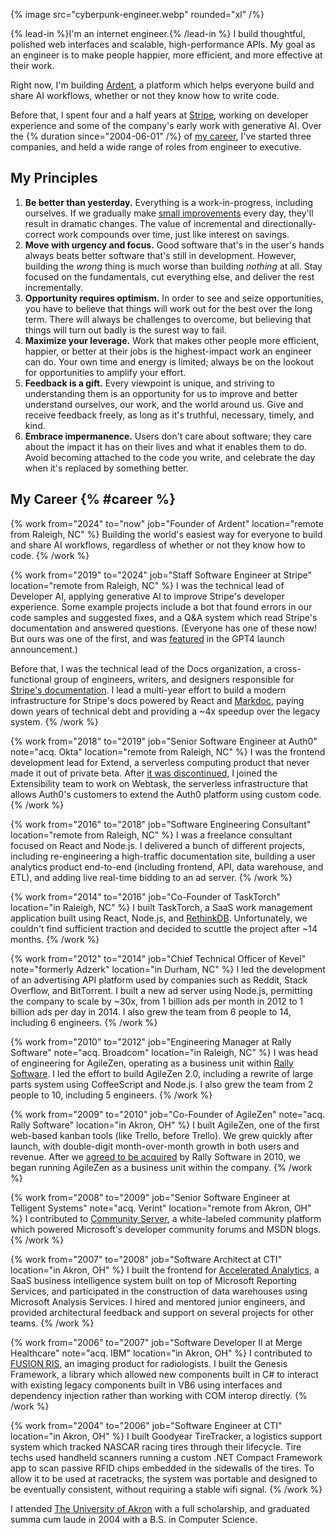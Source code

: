{% image src="cyberpunk-engineer.webp" rounded="xl" /%}

{% lead-in %}I'm an internet engineer.{% /lead-in %} I build thoughtful, polished web interfaces and scalable, high-performance APIs. My goal as an engineer is to make people happier, more efficient, and more effective at their work.

Right now, I'm building [Ardent](https://ardent.ai), a platform which helps everyone build and share AI workflows, whether or not they know how to write code.

Before that, I spent four and a half years at [Stripe](https://stripe.com), working on developer experience and some of the company's early work with generative AI. Over the {% duration since="2004-06-01" /%} of [my career](#career), I've started three companies, and held a wide range of roles from engineer to executive.

## My Principles

1. **Be better than yesterday.** Everything is a work-in-progress, including ourselves. If we gradually make [small improvements](https://en.wikipedia.org/wiki/Kaizen) every day, they'll result in dramatic changes. The value of incremental and directionally-correct work compounds over time, just like interest on savings.
2. **Move with urgency and focus.** Good software that's in the user's hands always beats better software that's still in development. However, building the _wrong_ thing is much worse than building _nothing_ at all. Stay focused on the fundamentals, cut everything else, and deliver the rest incrementally.
3. **Opportunity requires optimism.** In order to see and seize opportunities, you have to believe that things will work out for the best over the long term. There will always be challenges to overcome, but believing that things will turn out badly is the surest way to fail.
4. **Maximize your leverage.** Work that makes other people more efficient, happier, or better at their jobs is the highest-impact work an engineer can do. Your own time and energy is limited; always be on the lookout for opportunities to amplify your effort.
5. **Feedback is a gift.** Every viewpoint is unique, and striving to understanding them is an opportunity for us to improve and better understand ourselves, our work, and the world around us. Give and receive feedback freely, as long as it's truthful, necessary, timely, and kind.
6. **Embrace impermanence.** Users don't care about software; they care about the impact it has on their lives and what it enables them to do. Avoid becoming attached to the code you write, and celebrate the day when it's replaced by something better.

## My Career {% #career %}

{% work from="2024" to="now" job="Founder of Ardent" location="remote from Raleigh, NC" %}
Building the world's easiest way for everyone to build and share AI workflows, regardless of whether or not they know how to code.
{% /work %}

{% work from="2019" to="2024" job="Staff Software Engineer at Stripe" location="remote from Raleigh, NC" %}
I was the technical lead of Developer AI, applying generative AI to improve Stripe's developer experience. Some example projects include a bot that found errors in our code samples and suggested fixes, and a Q&A system which read Stripe's documentation and answered questions. (Everyone has one of these now! But ours was one of the first, and was [featured](https://openai.com/customer-stories/stripe) in the GPT4 launch announcement.)

Before that, I was the technical lead of the Docs organization, a cross-functional group of engineers, writers, and designers responsible for [Stripe's documentation](https://stripe.com/docs). I lead a multi-year effort to build a modern infrastructure for Stripe's docs powered by React and [Markdoc](https://markdoc.io), paying down years of technical debt and providing a ~4x speedup over the legacy system.
{% /work %}

{% work from="2018" to="2019" job="Senior Software Engineer at Auth0" note="acq. Okta" location="remote from Raleigh, NC" %}
I was the frontend development lead for Extend, a serverless computing product that never made it out of private beta. After [it was discontinued](https://auth0.com/blog/we-are-sunsetting-extend/), I joined the Extensibility team to work on Webtask, the serverless infrastructure that allows Auth0's customers to extend the Auth0 platform using custom code.
{% /work %}

{% work from="2016" to="2018" job="Software Engineering Consultant" location="remote from Raleigh, NC" %}
I was a freelance consultant focused on React and Node.js. I delivered a bunch of different projects, including re-engineering a high-traffic documentation site, building a user analytics product end-to-end (including frontend, API, data warehouse, and ETL), and adding live real-time bidding to an ad server.
{% /work %}

{% work from="2014" to="2016" job="Co-Founder of TaskTorch" location="in Raleigh, NC" %}
I built TaskTorch, a SaaS work management application built using React, Node.js, and [RethinkDB](https://rethinkdb.com/). Unfortunately, we couldn't find sufficient traction and decided to scuttle the project after ~14 months.
{% /work %}

{% work from="2012" to="2014" job="Chief Technical Officer of Kevel" note="formerly Adzerk" location="in Durham, NC" %}
I led the development of an advertising API platform used by companies such as Reddit, Stack Overflow, and BitTorrent. I built a new ad server using Node.js, permitting the company to scale by ~30x, from 1 billion ads per month in 2012 to 1 billion ads per day in 2014. I also grew the team from 6 people to 14, including 6 engineers.
{% /work %}

{% work from="2010" to="2012" job="Engineering Manager at Rally Software" note="acq. Broadcom" location="in Raleigh, NC" %}
I was head of engineering for AgileZen, operating as a business unit within [Rally Software](https://rallydev.com/). I led the effort to build AgileZen 2.0, including a rewrite of large parts system using CoffeeScript and Node.js. I also grew the team from 2 people to 10, including 5 engineers.
{% /work %}

{% work from="2009" to="2010" job="Co-Founder of AgileZen" note="acq. Rally Software" location="in Akron, OH" %}
I built AgileZen, one of the first web-based kanban tools (like Trello, before Trello). We grew quickly after launch, with double-digit month-over-month growth in both users and revenue. After we [agreed to be acquired](/writing/take-the-money-and-run) by Rally Software in 2010, we began running AgileZen as a business unit within the company.
{% /work %}

{% work from="2008" to="2009" job="Senior Software Engineer at Telligent Systems" note="acq. Verint" location="remote from Akron, OH" %}
I contributed to [Community Server](https://community.telligent.com/), a white-labeled community platform which powered Microsoft's developer community forums and MSDN blogs.
{% /work %}

{% work from="2007" to="2008" job="Software Architect at CTI" location="in Akron, OH" %}
I built the frontend for [Accelerated Analytics](https://acceleratedanalytics.com), a SaaS business intelligence system built on top of Microsoft Reporting Services, and participated in the construction of data warehouses using Microsoft Analysis Services. I hired and mentored junior engineers, and provided architectural feedback and support on several projects for other teams.
{% /work %}

{% work from="2006" to="2007" job="Software Developer II at Merge Healthcare" note="acq. IBM" location="in Akron, OH" %}
I contributed to [FUSION RIS](https://www.ibm.com/products/merge-ris), an imaging product for radiologists. I built the Genesis Framework, a library which allowed new components built in C# to interact with existing legacy components built in VB6 using interfaces and dependency injection rather than working with COM interop directly.
{% /work %}

{% work from="2004" to="2006" job="Software Engineer at CTI" location="in Akron, OH" %}
I built Goodyear TireTracker, a logistics support system which tracked NASCAR racing tires through their lifecycle. Tire techs used handheld scanners running a custom .NET Compact Framework app to scan passive RFID chips embedded in the sidewalls of the tires. To allow it to be used at racetracks, the system was portable and designed to be eventually consistent, without requiring a stable wifi signal.
{% /work %}

I attended [The University of Akron](https://uakron.edu) with a full scholarship, and graduated summa cum laude in 2004 with a B.S. in Computer Science.
